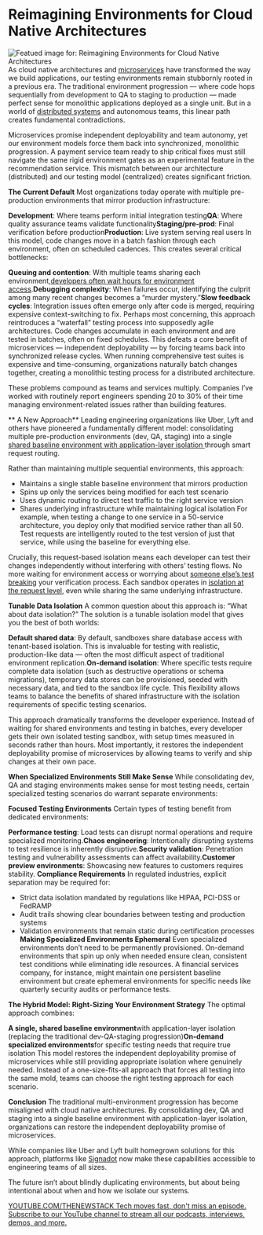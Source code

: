 # Reimagining Environments for Cloud Native Architectures
![Featued image for: Reimagining Environments for Cloud Native Architectures](https://cdn.thenewstack.io/media/2025/05/7be34580-shared-1024x576.jpg)
As cloud native architectures and [microservices](https://thenewstack.io/microservices/) have transformed the way we build applications, our testing environments remain stubbornly rooted in a previous era. The traditional environment progression — where code hops sequentially from development to QA to staging to production — made perfect sense for monolithic applications deployed as a single unit. But in a world of [distributed systems](https://thenewstack.io/primer-distributed-systems-and-cloud-native-computing/) and autonomous teams, this linear path creates fundamental contradictions.

Microservices promise independent deployability and team autonomy, yet our environment models force them back into synchronized, monolithic progression. A payment service team ready to ship critical fixes must still navigate the same rigid environment gates as an experimental feature in the recommendation service. This mismatch between our architecture (distributed) and our testing model (centralized) creates significant friction.

**The Current Default**
Most organizations today operate with multiple pre-production environments that mirror production infrastructure:

**Development**: Where teams perform initial integration testing**QA**: Where quality assurance teams validate functionality**Staging/pre-prod**: Final verification before production**Production**: Live system serving real users
In this model, code changes move in a batch fashion through each environment, often on scheduled cadences. This creates several critical bottlenecks:

**Queuing and contention**: With multiple teams sharing each environment,[developers often wait hours for environment access](https://thenewstack.io/why-environment-replication-doesnt-work-for-microservices-testing/).**Debugging complexity**: When failures occur, identifying the culprit among many recent changes becomes a “murder mystery.”**Slow feedback cycles**: Integration issues often emerge only after code is merged, requiring expensive context-switching to fix.
Perhaps most concerning, this approach reintroduces a “waterfall” testing process into supposedly agile architectures. Code changes accumulate in each environment and are tested in batches, often on fixed schedules. This defeats a core benefit of microservices — independent deployability — by forcing teams back into synchronized release cycles. When running comprehensive test suites is expensive and time-consuming, organizations naturally batch changes together, creating a monolithic testing process for a distributed architecture.

These problems compound as teams and services multiply. Companies I’ve worked with routinely report engineers spending 20 to 30% of their time managing environment-related issues rather than building features.

** A New Approach**
Leading engineering organizations like Uber, Lyft and others have pioneered a fundamentally different model: consolidating multiple pre-production environments (dev, QA, staging) into a single [shared baseline environment with application-layer isolation ](https://thenewstack.io/smart-ephemeral-environments-share-more-copy-less/)through smart request routing.

Rather than maintaining multiple sequential environments, this approach:

- Maintains a single stable baseline environment that mirrors production
- Spins up only the services being modified for each test scenario
- Uses dynamic routing to direct test traffic to the right service version
- Shares underlying infrastructure while maintaining logical isolation
For example, when testing a change to one service in a 50-service architecture, you deploy only that modified service rather than all 50. Test requests are intelligently routed to the test version of just that service, while using the baseline for everything else.

Crucially, this request-based isolation means each developer can test their changes independently without interfering with others’ testing flows. No more waiting for environment access or worrying about [someone else’s test breaking](https://thenewstack.io/why-microservice-environments-break-lack-of-unification/) your verification process. Each sandbox operates in [isolation at the request level](https://thenewstack.io/shifting-testing-left-the-request-isolation-solution/), even while sharing the same underlying infrastructure.

**Tunable Data Isolation**
A common question about this approach is: “What about data isolation?” The solution is a tunable isolation model that gives you the best of both worlds:

**Default shared data**: By default, sandboxes share database access with tenant-based isolation. This is invaluable for testing with realistic, production-like data — often the most difficult aspect of traditional environment replication.**On-demand isolation**: Where specific tests require complete data isolation (such as destructive operations or schema migrations), temporary data stores can be provisioned, seeded with necessary data, and tied to the sandbox life cycle.
This flexibility allows teams to balance the benefits of shared infrastructure with the isolation requirements of specific testing scenarios.

This approach dramatically transforms the developer experience. Instead of waiting for shared environments and testing in batches, every developer gets their own isolated testing sandbox, with setup times measured in seconds rather than hours. Most importantly, it restores the independent deployability promise of microservices by allowing teams to verify and ship changes at their own pace.

**When Specialized Environments Still Make Sense**
While consolidating dev, QA and staging environments makes sense for most testing needs, certain specialized testing scenarios do warrant separate environments:

**Focused Testing Environments**
Certain types of testing benefit from dedicated environments:

**Performance testing**: Load tests can disrupt normal operations and require specialized monitoring.**Chaos engineering**: Intentionally disrupting systems to test resilience is inherently disruptive.**Security validation**: Penetration testing and vulnerability assessments can affect availability.**Customer preview environments**: Showcasing new features to customers requires stability.
**Compliance Requirements**
In regulated industries, explicit separation may be required for:

- Strict data isolation mandated by regulations like HIPAA, PCI-DSS or FedRAMP
- Audit trails showing clear boundaries between testing and production systems
- Validation environments that remain static during certification processes
**Making Specialized Environments Ephemeral**
Even specialized environments don’t need to be permanently provisioned. On-demand environments that spin up only when needed ensure clean, consistent test conditions while eliminating idle resources. A financial services company, for instance, might maintain one persistent baseline environment but create ephemeral environments for specific needs like quarterly security audits or performance tests.

**The Hybrid Model: Right-Sizing Your Environment Strategy**
The optimal approach combines:

**A single, shared baseline environment**with application-layer isolation (replacing the traditional dev-QA-staging progression)**On-demand specialized environments**for specific testing needs that require true isolation
This model restores the independent deployability promise of microservices while still providing appropriate isolation where genuinely needed. Instead of a one-size-fits-all approach that forces all testing into the same mold, teams can choose the right testing approach for each scenario.

**Conclusion**
The traditional multi-environment progression has become misaligned with cloud native architectures. By consolidating dev, QA and staging into a single baseline environment with application-layer isolation, organizations can restore the independent deployability promise of microservices.

While companies like Uber and Lyft built homegrown solutions for this approach, platforms like [Signadot](https://www.signadot.com/) now make these capabilities accessible to engineering teams of all sizes.

The future isn’t about blindly duplicating environments, but about being intentional about when and how we isolate our systems.

[
YOUTUBE.COM/THENEWSTACK
Tech moves fast, don't miss an episode. Subscribe to our YouTube
channel to stream all our podcasts, interviews, demos, and more.
](https://youtube.com/thenewstack?sub_confirmation=1)